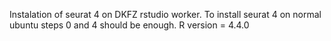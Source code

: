 Instalation of seurat 4 on DKFZ rstudio worker. To install seurat 4 on normal ubuntu steps 0 and 4 should be enough. R version = 4.4.0
